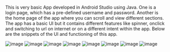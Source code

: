 This is very basic App developed in Android Studio using Java. One is a login page, which has a pre-defined username and password. Another is the home page of the app where you can scroll and view different sections. The app has a basic UI but it contains different features like spinner, onclick and switching to url on internet or on a different intent within the app.
Below are the snippets of the UI and functioning of this app.

![image](https://user-images.githubusercontent.com/91696972/150653911-ab1cf8ef-7677-42dd-9f57-6e313c98a6f6.png)
![image](https://user-images.githubusercontent.com/91696972/150653943-33ad7990-0c72-455e-bcb1-62019354e3b3.png)
![image](https://user-images.githubusercontent.com/91696972/150653951-aaf098ac-6b8b-405c-8af8-f93357b8dc5d.png)
![image](https://user-images.githubusercontent.com/91696972/150653957-fbdb8f29-f51e-4388-981d-9be9f874e7e1.png)
![image](https://user-images.githubusercontent.com/91696972/150653971-cced4c01-c45d-47b1-8876-839ef9ad138a.png)
![image](https://user-images.githubusercontent.com/91696972/150653974-ee5ac287-1d5f-4a59-b304-e57acb8736e4.png)
![image](https://user-images.githubusercontent.com/91696972/150653977-3976922a-2b5b-4a3a-aea3-dd966b9c09b3.png)
![image](https://user-images.githubusercontent.com/91696972/150653984-12e82862-9c56-4031-893e-c1a7a0859430.png)

